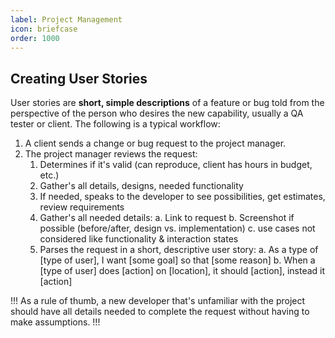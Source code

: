 ```yaml
---
label: Project Management
icon: briefcase
order: 1000
---
```


## Creating User Stories

User stories are **short, simple descriptions** of a feature or bug told from the perspective of the person who desires the new capability, usually a QA tester or client. The following is a typical workflow:

1. A client sends a change or bug request to the project manager.
2. The project manager reviews the request:
   1. Determines if it's valid (can reproduce, client has hours in budget, etc.)
   2. Gather's all details, designs, needed functionality
   3. If needed, speaks to the developer to see possibilities, get estimates, review requirements
   4. Gather's all needed details:
      a. Link to request
      b. Screenshot if possible (before/after, design vs. implementation)
      c. use cases not considered like functionality & interaction states
   5. Parses the request in a short, descriptive user story:
      a. As a type of [type of user], I want [some goal] so that [some reason]
      b. When a [type of user] does [action] on [location], it should [action], instead it [action]

!!!
As a rule of thumb, a new developer that's unfamiliar with the project should have all details needed to complete the request without having to make assumptions.
!!!

